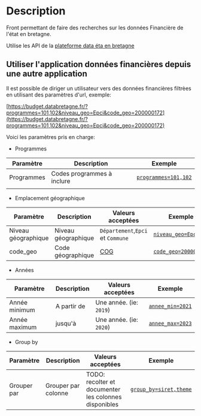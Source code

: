 # Description

Front permettant de faire des recherches sur les données Financière de l'état en bretagne.  

Utilise les API de la [plateforme data éta en bretagne](https://github.com/SIB-rennes/DataEtatBretagne-back/blob/main/README.md)

## Utiliser l'application données financières depuis une autre application

Il est possible de diriger un utilisateur vers des données financières filtrèes en utilisant des paramètres d'url, exemple:

[https://budget.databretagne.fr/?programmes=101,102&niveau_geo=Epci&code_geo=200000172](https://budget.databretagne.fr/?programmes=101,102&niveau_geo=Epci&code_geo=200000172)

Voici les paramètres pris en charge:

- Programmes

| Paramètre  | Description                | Exemple                                                                    |
| ---------- | -------------------------- | -------------------------------------------------------------------------- |
| Programmes | Codes programmes à inclure | [`programmes=101,102`](https://budget.databretagne.fr/?programmes=101,102) |
|            |                            |                                                                            |

- Emplacement géographique

| Paramètre           | Description         | Valeurs acceptées                                                       | Exemple                                                                                    |
| ------------------- | ------------------- | ----------------------------------------------------------------------- | ------------------------------------------------------------------------------------------ |
| Niveau géographique | Niveau géographique | `Département`,`Epci` et `Commune`                                       | [`niveau_geo=Epci`](https://budget.databretagne.fr/?niveau_geo=Epci&code_geo=200000172)    |
| code_geo            | Code géographique   | [COG](https://www.insee.fr/fr/recherche/recherche-geographique?debut=0) | [`code_geo=200000172`](https://budget.databretagne.fr/?niveau_geo=Epci&code_geo=200000172) |

- Années

| Paramètre     | Description | Valeurs acceptées       | Exemple                                                                           |
| ------------- | ----------- | ----------------------- | --------------------------------------------------------------------------------- |
| Année minimum | A partir de | Une année. (ie: `2019`) | [`annee_min=2021`](https://budget.databretagne.fr/?annee_min=2019&annee_max=2020) |
| Année maximum | jusqu'à     | Une année. (ie: `2020`) | [`annee_max=2023`](https://budget.databretagne.fr/?annee_min=2019&annee_max=2020) |

- Group by

| Paramètre   | Description         | Valeurs acceptées                                     | Exemple                                                                                                                         |
| ----------- | ------------------- | ----------------------------------------------------- | ------------------------------------------------------------------------------------------------------------------------------- |
| Grouper par | Grouper par colonne | TODO: recolter et documenter les colonnes disponibles | [`group_by=siret,theme`](https://budget.databretagne.fr/?programmes=101,102&annee_min=2019&annee_max=2019&group_by=siret,theme) |